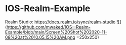 # IOS-Realm-Example

Realm Studio: https://docs.realm.io/sync/realm-studio
![](https://github.com/mwaked/IOS--Realm-Example/blob/main/Screen%20Shot%202020-11-08%20at%2010.05.15%20AM.png =250x250)

